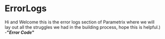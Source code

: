 # ErrorLogs

Hi and Welcome this is the error logs section of Parametrix where we will lay out all the struggles we had in the building process, hope this is helpful.) -**"*Error Code*"**
